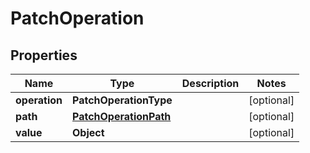 

# PatchOperation


## Properties

| Name | Type | Description | Notes |
|------------ | ------------- | ------------- | -------------|
|**operation** | **PatchOperationType** |  |  [optional] |
|**path** | [**PatchOperationPath**](PatchOperationPath.md) |  |  [optional] |
|**value** | **Object** |  |  [optional] |



